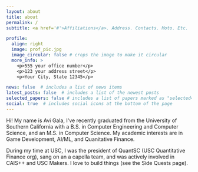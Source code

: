 ```yaml
---
layout: about
title: about
permalink: /
subtitle: <a href='#'>Affiliations</a>. Address. Contacts. Moto. Etc.

profile:
  align: right
  image: prof_pic.jpg
  image_circular: false # crops the image to make it circular
  more_info: >
    <p>555 your office number</p>
    <p>123 your address street</p>
    <p>Your City, State 12345</p>

news: false  # includes a list of news items
latest_posts: false  # includes a list of the newest posts
selected_papers: false # includes a list of papers marked as "selected={true}"
social: true  # includes social icons at the bottom of the page
---
```


Hi! My name is Avi Gala, I've recently graduated from the University of Southern California with a B.S. in Computer Engineering and Computer Science, and an M.S. in Computer Science. My academic interests are in Game Development, AI/ML, and Quanitative Finance.

During my time at USC, I was the president of QuantSC (USC Quantitative Finance org), sang on an a capella team, and was actively involved in CAIS++ and USC Makers. I love to build things (see the Side Quests page).
